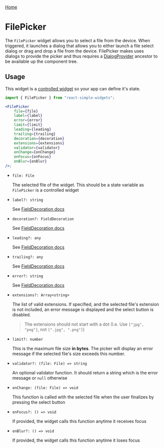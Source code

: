 [Home](../../../README.md)

# FilePicker

The `FilePicker` widget allows you to select a file from the device. When triggered, it launches a
dialog that allows you to either launch a file select dialog or drag and drop a file from the device.
FilePicker makes uses dialogs to provide the picker and thus requires a
[DialogProvider](../../widgets/dialog-provider/usage.md) ancestor to be available up the component
tree.

## Usage

This widget is a [controlled widget](https://reactjs.org/docs/forms.html#controlled-components) so
your app can define it's state.

```jsx
import { FilePicker } from "react-simple-widgets";

<FilePicker
    file={file}
    label={label}
    error={error}
    limit={limit}
    leading={leading}
    trailing={trailing}
    decoration={decoration}
    extensions={extensions}
    validator={validator}
    onChange={onChange}
    onFocus={onFocus}
    onBlur={onBlur}
/>;
```

-   `file: File`

    The selected file of the widget. This should be a state variable as `FilePicker` is a controlled
    widget

-   `label?: string`

    See [FieldDecoration docs](../../widgets/field-decoration/field-decoration-usage.md)

-   `decoration?: FieldDecoration`

    See [FieldDecoration docs](../../widgets/field-decoration/field-decoration-usage.md)

-   `leading?: any`

    See [FieldDecoration docs](../../widgets/field-decoration/field-decoration-usage.md)

-   `trailing?: any`

    See [FieldDecoration docs](../../widgets/field-decoration/field-decoration-usage.md)

-   `error?: string`

    See [FieldDecoration docs](../../widgets/field-decoration/field-decoration-usage.md)

-   `extensions?: Array<string>`

    The list of valid extensions. If specified, and the selected file's extension is not included,
    an error message is displayed and the select button is disabled.

    > The extensions should not start with a dot (I.e. Use `["jpg", "png"]`, not `[".jpg", ".png"]`)

-   `limit?: number`

    This is the maximum file size **in bytes**. The picker will display an error message if the
    selected file's size exceeds this number.

-   `validator?: (file: File) => string`

    An optional validator function. It should return a string which is the error message or `null`
    otherwise

-   `onChange: (file: File) => void`

    This function is called with the selected file when the user finalizes by pressing the select
    button

-   `onFocus?: () => void`

    If provided, the widget calls this function anytime it receives focus

-   `onBlur?: () => void`

    If provided, the widget calls this function anytime it loses focus
